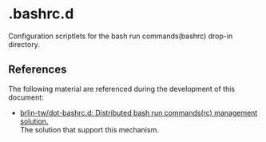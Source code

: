 # .bashrc.d

Configuration scriptlets for the bash run commands(bashrc) drop-in directory.

## References

The following material are referenced during the development of this document:

* [brlin-tw/dot-bashrc.d: Distributed bash run commands(rc) management solution.](https://github.com/brlin-tw/dot-bashrc.d)  
  The solution that support this mechanism.
